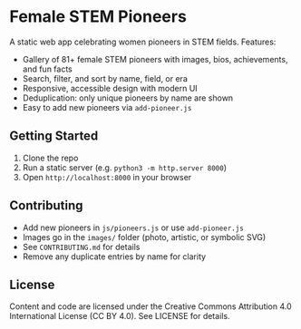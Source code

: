 # Female STEM Pioneers

A static web app celebrating women pioneers in STEM fields. Features:

- Gallery of 81+ female STEM pioneers with images, bios, achievements, and fun facts
- Search, filter, and sort by name, field, or era
- Responsive, accessible design with modern UI
- Deduplication: only unique pioneers by name are shown
- Easy to add new pioneers via `add-pioneer.js`

## Getting Started

1. Clone the repo
2. Run a static server (e.g. `python3 -m http.server 8000`)
3. Open `http://localhost:8000` in your browser

## Contributing

- Add new pioneers in `js/pioneers.js` or use `add-pioneer.js`
- Images go in the `images/` folder (photo, artistic, or symbolic SVG)
- See `CONTRIBUTING.md` for details
- Remove any duplicate entries by name for clarity

## License

Content and code are licensed under the Creative Commons Attribution 4.0 International License (CC BY 4.0). See LICENSE for details.